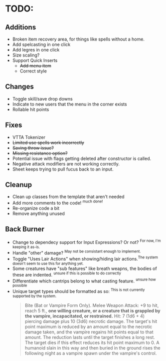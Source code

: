 # TODO:

## Additions
- Broken item recovery area, for things like spells without a home.
- Add spelcasting in one click
- Add legres in one click
- Size scaling?
- Support Quick Inserts
  - ~~Add menu item~~
  - Correct style
  
## Changes
- Toggle skill/save drop downs
- Indicate to new users that the menu in the corner exists
- Rollable hit points
  
## Fixes
- VTTA Tokenizer
- ~~Limited use spells work incorrectly~~
- ~~Saving throw issue?~~
- ~~Missing resistance option?~~
- Potential issue with flags getting deleted after constructor is called.
- Negative attack modifiers are not working correctly.
- Sheet keeps trying to pull fucus back to an input.

## Cleanup
- Clean up classes from the template that aren't needed
- Add more comments to the code! <sup>much done!</sup>
- Re-organize code a bit
- Remove anything unused

## Back Burner
- Change to dependecy support for Input Expressions? Or not? <sup>For now, I'm keeping it as-is.</sup>
- Handle "other" damage? <sup>May not be consistant enough to implement.</sup>
- Toggle "Uses Lair Actions" when showing/hiding lair actions.<sup>The system doesn't seem to use this for anything yet.</sup>
- Some creatures have "sub features" like breath weapns, the bodies of these are indented. <sup>unsure if this is possible to do correctly</sup>
- Differentiate which cantrips belong to what casting feature. <sup>unsure how possible</sup>
- Unique target types should be formatted as so: <sup>This is not currently supported by the system.</sup>
	> Bite (Bat or Vampire Form Only). Melee Weapon Attack: +9 to hit, reach 5 ft., **one willing creature, or a creature that is grappled by the vampire, incapacitated, or restrained.** Hit: 7 (1d6 + 4) piercing damage plus 10 (3d6) necrotic damage. The target's hit point maximum is reduced by an amount equal to the necrotic damage taken, and the vampire regains hit points equal to that amount. The reduction lasts until the target finishes a long rest. The target dies if this effect reduces its hit point maximum to 0. A humanoid slain in this way and then buried in the ground rises the following night as a vampire spawn under the vampire's control.
